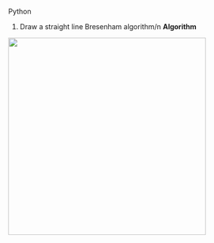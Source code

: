 Python
1. Draw a straight line Bresenham algorithm/n
<strong>Algorithm</strong>
<img src="https://user-images.githubusercontent.com/79833361/194753567-04f8277c-bd09-4fb7-8e96-a9f4af7b40bf.png"  width="400"/>
